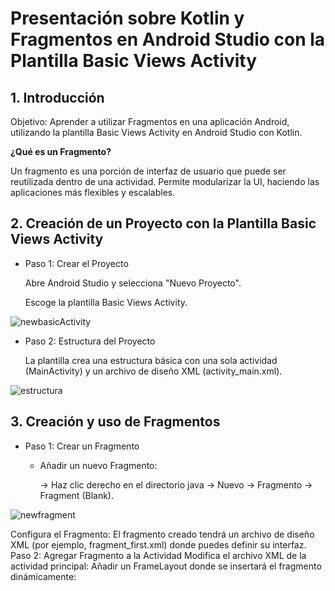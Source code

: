 # Presentación sobre Kotlin y Fragmentos en Android Studio con la Plantilla Basic Views Activity

## 1. Introducción
Objetivo: Aprender a utilizar Fragmentos en una aplicación Android, utilizando la plantilla Basic Views Activity en Android Studio con Kotlin.

**¿Qué es un Fragmento?**

Un fragmento es una porción de interfaz de usuario que puede ser reutilizada dentro de una actividad.
Permite modularizar la UI, haciendo las aplicaciones más flexibles y escalables.

## 2. Creación de un Proyecto con la Plantilla Basic Views Activity

* Paso 1: Crear el Proyecto

    Abre Android Studio y selecciona "Nuevo Proyecto".

    Escoge la plantilla Basic Views Activity.

![newbasicActivity](https://github.com/user-attachments/assets/4e3294de-f41c-4b5c-88e6-c112af0d0c40)



* Paso 2: Estructura del Proyecto

    La plantilla crea una estructura básica con una sola actividad (MainActivity) y un archivo de diseño XML (activity_main.xml).
  
![estructura](https://github.com/user-attachments/assets/0367445d-1ea6-4011-9975-e2ad1863f259)

## 3. Creación y uso de Fragmentos

* Paso 1: Crear un Fragmento

    - Añadir un nuevo Fragmento:

        -> Haz clic derecho en el directorio java → Nuevo → Fragmento → Fragment (Blank).    
  
![newfragment](https://github.com/user-attachments/assets/611ffeff-9b9a-46b8-a56c-fc142496979e)


Configura el Fragmento:
El fragmento creado tendrá un archivo de diseño XML (por ejemplo, fragment_first.xml) donde puedes definir su interfaz.
Paso 2: Agregar Fragmento a la Actividad
Modifica el archivo XML de la actividad principal:
Añadir un FrameLayout donde se insertará el fragmento dinámicamente:















